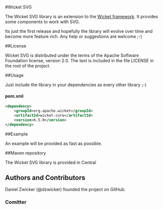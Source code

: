 #Wicket SVG

The Wicket SVG library is an extension to the [Wicket framework](http://wicket.apache.org). It provides some components to work with SVG.

Its just the first release and hopefully the library will evolve over time and become more feature rich. Any help or suggestions are welcome ;-)

##License

Wicket SVG is distributed under the terms of the Apache Software Foundation
license, version 2.0. The text is included in the file LICENSE in the root
of the project.

##Usage

Just include the library in your dependencies as every other library ;-)

#### pom.xml

```xml
<dependency>
    <groupId>org.apache.wicket</groupId>
    <artifactId>wicket-core</artifactId>
    <version>6.5.0</version>
</dependency>
```

##Example

An example will be provided as fast as possible.

##Maven repository

The Wicket SVG library is provided in Central

## Authors and Contributors
Daniel Zwicker (@dzwicker) founded the project on GitHub.

### Comitter

